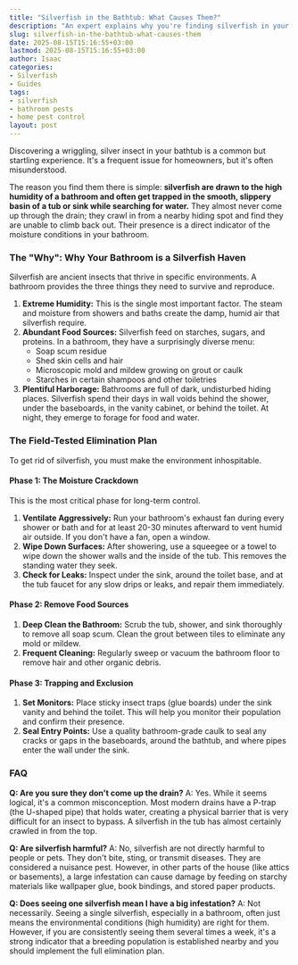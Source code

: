 ```yaml
---
title: "Silverfish in the Bathtub: What Causes Them?"
description: "An expert explains why you're finding silverfish in your tub, what attracts them to your bathroom, and a pro-level plan to get rid of them for good."
slug: silverfish-in-the-bathtub-what-causes-them
date: 2025-08-15T15:16:55+03:00
lastmod: 2025-08-15T15:16:55+03:00
author: Isaac
categories:
- Silverfish
- Guides
tags:
- silverfish
- bathroom pests
- home pest control
layout: post
---
```

Discovering a wriggling, silver insect in your bathtub is a common but startling experience. It's a frequent issue for homeowners, but it's often misunderstood.

The reason you find them there is simple: **silverfish are drawn to the high humidity of a bathroom and often get trapped in the smooth, slippery basin of a tub or sink while searching for water.** They almost never come up through the drain; they crawl in from a nearby hiding spot and find they are unable to climb back out. Their presence is a direct indicator of the moisture conditions in your bathroom.

### The "Why": Why Your Bathroom is a Silverfish Haven

Silverfish are ancient insects that thrive in specific environments. A bathroom provides the three things they need to survive and reproduce.

1.  **Extreme Humidity:** This is the single most important factor. The steam and moisture from showers and baths create the damp, humid air that silverfish require.
2.  **Abundant Food Sources:** Silverfish feed on starches, sugars, and proteins. In a bathroom, they have a surprisingly diverse menu:
    *   Soap scum residue
    *   Shed skin cells and hair
    *   Microscopic mold and mildew growing on grout or caulk
    *   Starches in certain shampoos and other toiletries
3.  **Plentiful Harborage:** Bathrooms are full of dark, undisturbed hiding places. Silverfish spend their days in wall voids behind the shower, under the baseboards, in the vanity cabinet, or behind the toilet. At night, they emerge to forage for food and water.

### The Field-Tested Elimination Plan

To get rid of silverfish, you must make the environment inhospitable.

#### Phase 1: The Moisture Crackdown

This is the most critical phase for long-term control.

1.  **Ventilate Aggressively:** Run your bathroom's exhaust fan during every shower or bath and for at least 20-30 minutes afterward to vent humid air outside. If you don't have a fan, open a window.
2.  **Wipe Down Surfaces:** After showering, use a squeegee or a towel to wipe down the shower walls and the inside of the tub. This removes the standing water they seek.
3.  **Check for Leaks:** Inspect under the sink, around the toilet base, and at the tub faucet for any slow drips or leaks, and repair them immediately.

#### Phase 2: Remove Food Sources

1.  **Deep Clean the Bathroom:** Scrub the tub, shower, and sink thoroughly to remove all soap scum. Clean the grout between tiles to eliminate any mold or mildew.
2.  **Frequent Cleaning:** Regularly sweep or vacuum the bathroom floor to remove hair and other organic debris.

#### Phase 3: Trapping and Exclusion

1.  **Set Monitors:** Place sticky insect traps (glue boards) under the sink vanity and behind the toilet. This will help you monitor their population and confirm their presence.
2.  **Seal Entry Points:** Use a quality bathroom-grade caulk to seal any cracks or gaps in the baseboards, around the bathtub, and where pipes enter the wall under the sink.

### FAQ

**Q: Are you sure they don't come up the drain?**
A: Yes. While it seems logical, it's a common misconception. Most modern drains have a P-trap (the U-shaped pipe) that holds water, creating a physical barrier that is very difficult for an insect to bypass. A silverfish in the tub has almost certainly crawled in from the top.

**Q: Are silverfish harmful?**
A: No, silverfish are not directly harmful to people or pets. They don't bite, sting, or transmit diseases. They are considered a nuisance pest. However, in other parts of the house (like attics or basements), a large infestation can cause damage by feeding on starchy materials like wallpaper glue, book bindings, and stored paper products.

**Q: Does seeing one silverfish mean I have a big infestation?**
A: Not necessarily. Seeing a single silverfish, especially in a bathroom, often just means the environmental conditions (high humidity) are right for them. However, if you are consistently seeing them several times a week, it's a strong indicator that a breeding population is established nearby and you should implement the full elimination plan.
